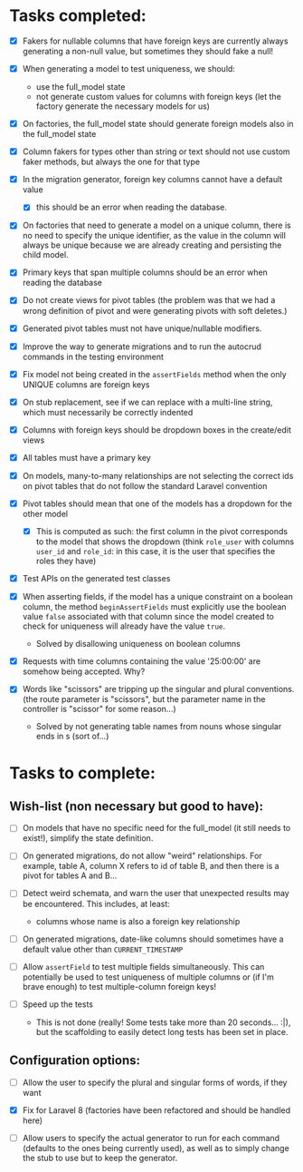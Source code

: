 # Tasks completed:

- [x] Fakers for nullable columns that have foreign keys are currently always generating a non-null value, but sometimes they should fake a null!

- [x] When generating a model to test uniqueness, we should:
  - use the full_model state
  - not generate custom values for columns with foreign keys (let the factory generate the necessary models for us)

- [x] On factories, the full_model state should generate foreign models also in the full_model state

- [x] Column fakers for types other than string or text should not use custom faker methods, but always the one for that type

- [x] In the migration generator, foreign key columns cannot have a default value
  - [x] this should be an error when reading the database.

- [x] On factories that need to generate a model on a unique column, there is no need to specify the unique identifier, as the value in the column will always be unique because we are already creating and persisting the child model.

- [x] Primary keys that span multiple columns should be an error when reading the database

- [x] Do not create views for pivot tables (the problem was that we had a wrong definition of pivot and were generating pivots with soft deletes.)

- [x] Generated pivot tables must not have unique/nullable modifiers.

- [x] Improve the way to generate migrations and to run the autocrud commands in the testing environment

- [x] Fix model not being created in the `assertFields` method when the only UNIQUE columns are foreign keys

- [x] On stub replacement, see if we can replace with a multi-line string, which must necessarily be correctly indented

- [x] Columns with foreign keys should be dropdown boxes in the create/edit views

- [x] All tables must have a primary key

- [x] On models, many-to-many relationships are not selecting the correct ids on pivot tables that do not follow the standard Laravel convention

- [x] Pivot tables should mean that one of the models has a dropdown for the other model
  - [x] This is computed as such: the first column in the pivot corresponds to the model that shows the dropdown (think `role_user` with columns `user_id` and `role_id`: in this case, it is the user that specifies the roles they have)

- [x] Test APIs on the generated test classes

- [x] When asserting fields, if the model has a unique constraint on a boolean column, the method `beginAssertFields` must explicitly use the boolean value `false` associated with that column since the model created to check for uniqueness will already have the value `true`.
  - Solved by disallowing uniqueness on boolean columns

- [x] Requests with time columns containing the value '25:00:00' are somehow being accepted. Why?

- [x] Words like "scissors" are tripping up the singular and plural conventions. (the route parameter is "scissors", but the parameter name in the controller is "scissor" for some reason...)
  - Solved by not generating table names from nouns whose singular ends in s (sort of...)

# Tasks to complete:

## Wish-list (non necessary but good to have):

- [ ] On models that have no specific need for the full_model (it still needs to exist!), simplify the state definition.

- [ ] On generated migrations, do not allow "weird" relationships. For example, table A, column X refers to id of table B, and then there is a pivot for tables A and B...

- [ ] Detect weird schemata, and warn the user that unexpected results may be encountered. This includes, at least:
  - columns whose name is also a foreign key relationship

- [ ] On generated migrations, date-like columns should sometimes have a default value other than `CURRENT_TIMESTAMP`

- [ ] Allow `assertField` to test multiple fields simultaneously. This can potentially be used to test uniqueness of multiple columns or (if I'm brave enough) to test multiple-column foreign keys!

- [ ] Speed up the tests
  - This is not done (really! Some tests take more than 20 seconds... :|), but the scaffolding to easily detect long tests has been set in place.

## Configuration options:

- [ ] Allow the user to specify the plural and singular forms of words, if they want

- [x] Fix for Laravel 8 (factories have been refactored and should be handled here)

- [ ] Allow users to specify the actual generator to run for each command (defaults to the ones being currently used), as well as to simply change the stub to use but to keep the generator.
